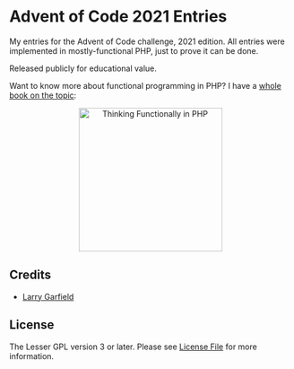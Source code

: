 # Advent of Code 2021 Entries

My entries for the Advent of Code challenge, 2021 edition.  All entries were implemented in mostly-functional PHP, just to prove it can be done.

Released publicly for educational value.

Want to know more about functional programming in PHP?  I have a [whole book on the topic](https://leanpub.com/thinking-functionally-in-php):

<center>
<a href="https://leanpub.com/thinking-functionally-in-php"><img width="256px" src="https://files.peakd.com/file/peakd-hive/crell/OoS8gnwV-Cover-small.png" alt="Thinking Functionally in PHP"></a>
</center>

## Credits

- [Larry Garfield][link-author]

## License

The Lesser GPL version 3 or later. Please see [License File](LICENSE.md) for more information.


[link-author]: https://github.com/Crell